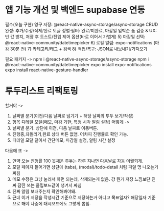 # 앱 기능 개선 및 백엔드 supabase 연동

필수(오늘 구현)
영구 저장: @react-native-async-storage/async-storage
CRUD 완성: 추가/수정/삭제/완료 토글
정렬·필터: 완료/미완료, 마감일 임박순
폼 검증 & UX: 빈 값 방지, 저장 후 토스트/진입 제어
옵션(바로 이어서 가볍게)
5) 마감일 선택: @react-native-community/datetimepicker
6) 로컬 알림: expo-notifications (마감 30분 전)
7) 카테고리/태그 + 검색
8) 백업/복구: JSON로 내보내기/가져오기

필요 패키지 ->
npm i @react-native-async-storage/async-storage
npm i @react-native-community/datetimepicker
expo install expo-notifications
expo install react-native-gesture-handler


# 투두리스트 리팩토링
할거야 ->
1. 날짜별 분기(이전/다음 날짜로 넘기기 + 해당 날짜의 투두 보기/작성)
2. 항목 디테일 모달(메모, 마감 기한, 특정 시각 알림 설정)
어떻게 ->
1. 날짜별 분기. 상단에 이전, 다음 날짜로 이동버튼. 
2. 진행중,되돌리기,완료 상태 버튼 없앰. 어차피 진행률로 확인 가능.
3. 디테일 모달 달아서 간단메모, 마감일 설정, 알림 시간 설정

다음에 또 ->
1. 만약 오늘 진행률 100 못채운 투두는 하루 지나면 다음날로 자동 이월되게. 
2. 모달 페이지 들어가면 상단에 (tabs), (modal)/todo-detail 처럼 파일 명 나오는거 짜침
3. 메모 수정은 그냥 눌러서 하면 되는데, 삭제되는게 없음. 걍 뭔가 저장 느낌보단 진짜 잠깐 쓰는 클립보드같이 생겨서 짜침
4. 진짜 알림 보내주는지 확인해봐야돼.
5. 근데 이거 저장을 작성시간 기준으로 저장하는거 아니고 목표일자? 해당일자 기준으로 해야 나중에 대시보드에도 그렇게 뽑힘.